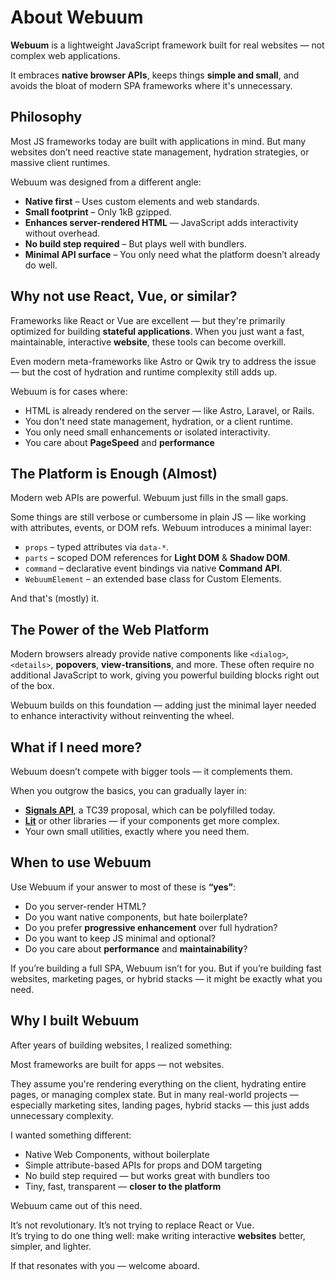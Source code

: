 # About Webuum

**Webuum** is a lightweight JavaScript framework built for real websites — not complex web applications.

It embraces **native browser APIs**, keeps things **simple and small**, and avoids the bloat of modern SPA frameworks where it's unnecessary.


## Philosophy

Most JS frameworks today are built with applications in mind. But many websites don’t need reactive state management, hydration strategies, or massive client runtimes.

Webuum was designed from a different angle:

- **Native first** – Uses custom elements and web standards.
- **Small footprint** – Only 1kB gzipped.
- **Enhances server-rendered HTML** — JavaScript adds interactivity without overhead.
- **No build step required** – But plays well with bundlers.
- **Minimal API surface** – You only need what the platform doesn’t already do well.
 
## Why not use React, Vue, or similar?

Frameworks like React or Vue are excellent — but they're primarily optimized for building **stateful applications**. When you just want a fast, maintainable, interactive **website**, these tools can become overkill.

Even modern meta-frameworks like Astro or Qwik try to address the issue — but the cost of hydration and runtime complexity still adds up.

Webuum is for cases where:

- HTML is already rendered on the server — like Astro, Laravel, or Rails.
- You don't need state management, hydration, or a client runtime.
- You only need small enhancements or isolated interactivity.
- You care about **PageSpeed** and **performance**

## The Platform is Enough (Almost)

Modern web APIs are powerful. Webuum just fills in the small gaps.

Some things are still verbose or cumbersome in plain JS — like working with attributes, events, or DOM refs. Webuum introduces a minimal layer:

- `props` – typed attributes via `data-*`.
- `parts` – scoped DOM references for **Light DOM** & **Shadow DOM**.
- `command` – declarative event bindings via native **Command API**.
- `WebuumElement` – an extended base class for Custom Elements.

And that's (mostly) it.

## The Power of the Web Platform

Modern browsers already provide native components like `<dialog>`, `<details>`, **popovers**, **view-transitions**, and more. These often require no additional JavaScript to work, giving you powerful building blocks right out of the box.

Webuum builds on this foundation — adding just the minimal layer needed to enhance interactivity without reinventing the wheel.

## What if I need more?

Webuum doesn’t compete with bigger tools — it complements them.

When you outgrow the basics, you can gradually layer in:

- [**Signals API**](https://github.com/tc39/proposal-signals), a TC39 proposal, which can be polyfilled today.
- [**Lit**](https://lit.dev/) or other libraries — if your components get more complex.
- Your own small utilities, exactly where you need them.

## When to use Webuum

Use Webuum if your answer to most of these is **“yes”**:

- Do you server-render HTML?
- Do you want native components, but hate boilerplate?
- Do you prefer **progressive enhancement** over full hydration?
- Do you want to keep JS minimal and optional?
- Do you care about **performance** and **maintainability**?

If you’re building a full SPA, Webuum isn’t for you. But if you’re building fast websites, marketing pages, or hybrid stacks — it might be exactly what you need.


## Why I built Webuum

After years of building websites, I realized something:

Most frameworks are built for apps — not websites.

They assume you're rendering everything on the client, hydrating entire pages, or managing complex state. But in many real-world projects — especially marketing sites, landing pages, hybrid stacks — this just adds unnecessary complexity.

I wanted something different:

- Native Web Components, without boilerplate
- Simple attribute-based APIs for props and DOM targeting
- No build step required — but works great with bundlers too
- Tiny, fast, transparent — **closer to the platform**

Webuum came out of this need.

It’s not revolutionary. It’s not trying to replace React or Vue.  
It’s trying to do one thing well: make writing interactive **websites** better, simpler, and lighter.

If that resonates with you — welcome aboard.